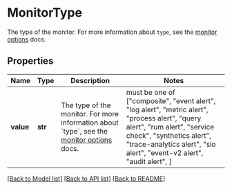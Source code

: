 # MonitorType

The type of the monitor. For more information about `type`, see the [monitor options](https://docs.datadoghq.com/monitors/guide/monitor_api_options/) docs.

## Properties

| Name      | Type    | Description                                                                                                                                                           | Notes                                                                                                                                                                                                                               |
| --------- | ------- | --------------------------------------------------------------------------------------------------------------------------------------------------------------------- | ----------------------------------------------------------------------------------------------------------------------------------------------------------------------------------------------------------------------------------- |
| **value** | **str** | The type of the monitor. For more information about &#x60;type&#x60;, see the [monitor options](https://docs.datadoghq.com/monitors/guide/monitor_api_options/) docs. | must be one of ["composite", "event alert", "log alert", "metric alert", "process alert", "query alert", "rum alert", "service check", "synthetics alert", "trace-analytics alert", "slo alert", "event-v2 alert", "audit alert", ] |

[[Back to Model list]](README.md#documentation-for-models) [[Back to API list]](README.md#documentation-for-api-endpoints) [[Back to README]](README.md)
